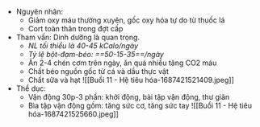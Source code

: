 - Nguyên nhân:
	- Giảm oxy máu thường xuyên, gốc oxy hóa tự do từ thuốc lá
	- Cort toàn thân trong đợt cấp
- Tham vấn: Dinh dưỡng là quan trọng.
	- _NL tối thiểu là 40-45 kCalo/ngày_
	- _Tỷ lệ bột-đạm-béo: ==50-15-35==/ngày_
	- Ăn 2-4 chén cơm trên ngày, ăn quá nhiều tăng CO2 máu
	- Chất béo nguồn gốc từ cá và dầu thực vật
	- Chất sữa và hạt
![[Buổi 11 - Hệ tiêu hóa-1687421521409.jpeg]]
- Thể dục:
	- Vận động 30p-3 phần: khởi động, bài tập vận động, thư giãn
	- Bìa tập vận động gồm: tăng sức cơ, tăng sức tay
![[Buổi 11 - Hệ tiêu hóa-1687421525660.jpeg]]
